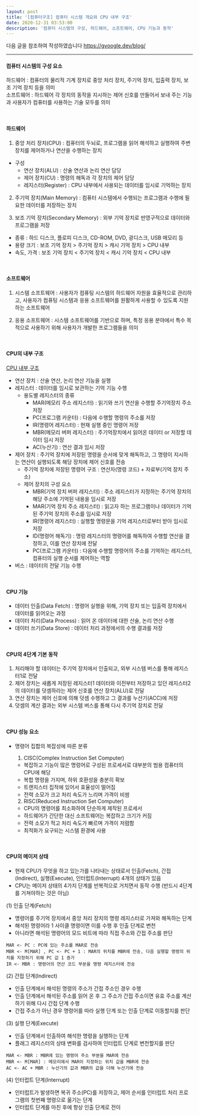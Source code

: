 ```yaml
---
layout: post
title: '[컴퓨터구조] 컴퓨터 시스템 개요와 CPU 내부 구조'
date: 2020-12-31 03:53:00
description: '컴퓨터 시스템의 구성, 하드웨어, 소프트웨어, CPU 기능과 동작'
---
```


다음 글을 참조하여 작성하였습니다
https://gyoogle.dev/blog/

<hr>

#### 컴퓨터 시스템의 구성 요소

하드웨어 : 컴퓨터의 물리적 기계 장치로 중앙 처리 장치, 주기억 장치, 입출력 장치, 보조 기억 장치 등을 의미
<br> 소프트웨어 : 하드웨어 각 장치의 동작을 지시하는 제어 신호를 만들어서 보내 주는 기능과 사용자가 컴퓨터를 사용하는 기술 모두를 의미

<br>

#### 하드웨어

1. 중앙 처리 장치(CPU) : 컴퓨터의 두뇌로, 프로그램을 읽어 해석하고 실행하여 주변 장치를 제어하거나 연산을 수행하는 장치

- 구성
  - 연산 장치(ALU) : 산술 연산과 논리 연산 담당
  - 제어 장치(CU) : 명령의 해독과 각 장치의 제어 담당
  - 레지스터(Register) : CPU 내부에서 사용되는 데이터를 임시로 기억하는 장치

2. 주기억 장치(Main Memory) : 컴퓨터 시스템에서 수행되는 프로그램과 수행에 필요한 데이터를 저장하는 장치

3. 보조 기억 장치(Secondary Memory) : 외부 기억 장치로 반영구적으로 데이터와 프로그램을 저장

- 종류 : 하드 디스크, 플로피 디스크, CD-ROM, DVD, 광디스크, USB 메모리 등
- 용량 크기 : 보조 기억 장치 > 주기억 장치 > 캐시 기억 장치 > CPU 내부
- 속도, 가격 : 보조 기억 장치 < 주기억 장치 < 캐시 기억 장치 < CPU 내부

<br>

#### 소프트웨어

1. 시스템 소프트웨어 : 사용자가 컴퓨팅 시스템의 하드웨어 자원을 효율적으로 관리하고, 사용자가 컴퓨팅 시스템과 응용 소프트웨어를 원활하게 사용할 수 있도록 지원하는 소프트웨어

2. 응용 소프트웨어 : 시스템 소프트웨어를 기반으로 하며, 특정 응용 분야에서 특수 목적으로 사용하기 위해 사용자가 개발한 프로그램들을 의미

<br>

#### CPU의 내부 구조

[CPU 내부 구조](https://media.vlpt.us/images/underlier12/post/446e1d69-b4a9-40d6-b18f-3292a5441b29/image.png)

- 연산 장치 : 산술 연산, 논리 연산 기능을 실행
- 레지스터 : 데이터를 임시로 보관하는 기억 기능 수행
  - 용도별 레지스터의 종류
    - MAR(메모리 주소 레지스터) : 읽기와 쓰기 연산을 수행할 주기억장치 주소 저장
    - PC(프로그램 카운터) : 다음에 수행할 명령의 주소를 저장
    - IR(명령어 레지스터) : 현재 실행 중인 명령어 저장
    - MBR(메모리 버퍼 레지스터) : 주기억장치에서 읽어온 데이터 or 저장할 데이터 임시 저장
    - AC(누산기) : 연산 결과 임시 저장
- 제어 장치 : 주기억 장치에 저장된 명령을 순서에 맞게 해독하고, 그 명령이 지시하는 연산이 실행되도록 해당 장치에 제어 신호를 전송
  - 주기억 장치에 저장된 명령어 구조 : 연산자(명령 코드) + 자료부(기억 장치 주소)
  - 제어 장치의 구성 요소
    - MBR(기억 장치 버퍼 레지스터) : 주소 레지스터가 지정하는 주기억 장치의 해당 주소에 기억된 내용을 임시로 저장
    - MAR(기억 장치 주소 레지스터) : 읽고자 하는 프로그램이나 데이터가 기억된 주기억 장치의 주소를 임시로 저장
    - IR(명령어 레지스터) : 실행할 명령문을 기억 레지스터로부터 받아 임시로 저장
    - ID(명령어 해독기) : 명렁 레지스터의 명령어를 해독하여 수행할 연산을 결정하고, 이를 연산 장치에 전달
    - PC(프로그램 카운터) : 다음에 수행할 명령어의 주소를 기억하는 레지스터, 컴퓨터의 실행 순서를 제어하는 역할
- 버스 : 데이터의 전달 기능 수행

<br>

#### CPU 기능

- 데이터 인출(Data Fetch) : 명령어 실행을 위해, 기억 장치 또는 입출력 장치에서 데이터를 읽어오는 과정
- 데이터 처리(Data Process) : 읽어 온 데이터에 대한 산술, 논리 연산 수행
- 데이터 쓰기(Data Store) : 데이터 처리 과정에서의 수행 결과를 저장

<br>

#### CPU의 4단계 기본 동작

1. 처리해야 할 데이터는 주기억 장치에서 인출되고, 외부 시스템 버스를 통해 레지스터1로 전달
2. 제어 장치는 새롭게 저장된 레지스터1 데이터와 이전부터 저장하고 있던 레지스터2의 데이터를 덧셈하라는 제어 신호를 연산 장치(ALU)로 전달
3. 연산 장치는 제어 신호에 의해 덧셈 수행하고 그 결과를 누산기(ACC)에 저장
4. 덧셈의 계산 결과는 외부 시스템 버스를 통해 다시 주기억 장치로 전달

<br>

#### CPU 성능 요소

- 명령어 집합의 복잡성에 따른 분류

  1. CISC(Complex Instruction Set Computer)

  - 복잡하고 기능이 많은 명렁어로 구성된 프로세서로 대부분의 범용 컴퓨터의 CPU에 해당
  - 복합 명령을 가지며, 하위 호환성을 충분히 확보
  - 트랜지스터 집적에 있어서 효율성이 떨어짐
  - 전력 소모가 크고 처리 속도가 느리며 가격이 비쌈

  2. RISC(Reduced Instruction Set Computer)

  - CPU의 명령어를 최소화하여 단순하게 제작된 프로세서
  - 하드웨어가 간단한 대신 소프트웨어는 복잡하고 크기가 커짐
  - 전력 소모가 적고 처리 속도가 빠르며 가격이 저렴함
  - 최적화가 요구되는 시스템 환경에 사용

<br>

#### CPU의 메이저 상태

- 현재 CPU가 무엇을 하고 있는가를 나타내는 상태로서 인출(Fetch), 간접(Indirect), 실행(Execute), 인터럽트(Interrupt) 4개의 상태가 있음
- CPU는 메이저 상태의 4가지 단계를 반복적으로 거치면서 동작 수행 (반드시 4단계를 거쳐야하는 것은 아님)

(1) 인출 단계(Fetch)

- 명령어를 주기억 장치에서 중앙 처리 장치의 명령 레지스터로 가져와 해독하는 단계
- 해석된 명령어라 1 사이클 명령이면 이를 수행 후 인출 단계로 변천
- 아니라면 해석된 명령어의 모드 비트에 따라 직접 주소와 간접 주소를 판단

```
MAR <- PC : PC에 있는 주소를 MAR로 전송
MBR <- M[MAR] , PC <- PC + 1 : MAR의 위치를 MBR에 전송, 다음 실행할 명령의 위치를 지정하기 위해 PC 값 1 증가
IR <- MBR : 명령어의 연산 코드 부분을 명령 레지스터에 전송
```

(2) 간접 단계(Indirect)

- 인출 단계에서 해석된 명령의 주소가 간접 주소인 경우 수행
- 인출 단계에서 해석된 주소를 읽어 온 후 그 주소가 간접 주소이면 유효 주소를 계산하기 위해 다시 간접 단계 수행
- 간접 주소가 아닌 경우 명령어를 따라 실행 단계 또는 인출 단계로 이동할지를 판단

(3) 실행 단계(Execute)

- 인출 단계에서 인출하여 해석한 명령을 실행하는 단계
- 플래그 레지스터의 상태 변화를 검사하여 인터럽트 단계로 변천할지를 판단

```
MAR <- MBR : MBR에 있는 명령어 주소 부분을 MAR에 전송
MBR <- M[MAR] : 메모리에서 MAR이 지정하는 위치 값을 MBR에 전송
AC <- AC + MBR : 누산기의 값과 MBR의 값을 더해 누산기에 전송
```

(4) 인터럽트 단계(Interrupt)

- 인터럽트가 발생하면 복귀 주소(PC)를 저장하고, 제어 순서를 인터럽트 처리 프로그램의 첫번째 명령으로 옮기는 단계
- 인터럽트 단계를 마친 후에 항상 인출 단계로 전이
